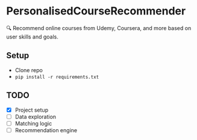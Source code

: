 # PersonalisedCourseRecommender

🔍 Recommend online courses from Udemy, Coursera, and more based on user skills and goals.

## Setup
- Clone repo
- `pip install -r requirements.txt`

## TODO
- [x] Project setup
- [ ] Data exploration
- [ ] Matching logic
- [ ] Recommendation engine
